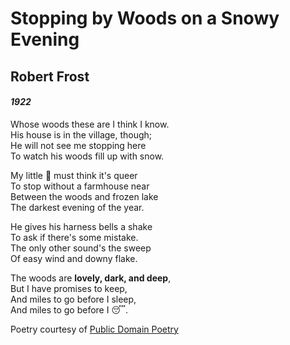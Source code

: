 # Stopping by Woods on a Snowy Evening
## Robert Frost 
#### *1922*

Whose woods these are I think I know.\
His house is in the village, though;\
He will not see me stopping here\
To watch his woods fill up with snow.

My little :horse: must think it's queer\
To stop without a farmhouse near\
Between the woods and frozen lake\
The darkest evening of the year.

He gives his harness bells a shake\
To ask if there's some mistake.\
The only other sound's the sweep\
Of easy wind and downy flake.

The woods are **lovely, dark, and deep**,\
But I have promises to keep,\
And miles to go before I sleep,\
And miles to go before I :sleeping:.



Poetry courtesy of [Public Domain Poetry](http://www.public-domain-poetry.com/robert-lee-frost/stopping-by-woods-on-a-snowy-evening-1231)

